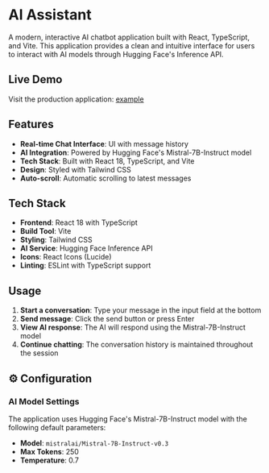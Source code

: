 # AI Assistant

A modern, interactive AI chatbot application built with React, TypeScript, and Vite. This application provides a clean and intuitive interface for users to interact with AI models through Hugging Face's Inference API.

## Live Demo

Visit the production application: [example](https://ai-assistant-blond-two.vercel.app/)

## Features

- **Real-time Chat Interface**: UI with message history
- **AI Integration**: Powered by Hugging Face's Mistral-7B-Instruct model
- **Tech Stack**: Built with React 18, TypeScript, and Vite
- **Design**: Styled with Tailwind CSS
- **Auto-scroll**: Automatic scrolling to latest messages

## Tech Stack

- **Frontend**: React 18 with TypeScript
- **Build Tool**: Vite
- **Styling**: Tailwind CSS
- **AI Service**: Hugging Face Inference API
- **Icons**: React Icons (Lucide)
- **Linting**: ESLint with TypeScript support

## Usage

1. **Start a conversation**: Type your message in the input field at the bottom
2. **Send message**: Click the send button or press Enter
3. **View AI response**: The AI will respond using the Mistral-7B-Instruct model
4. **Continue chatting**: The conversation history is maintained throughout the session

## ⚙️ Configuration

### AI Model Settings

The application uses Hugging Face's Mistral-7B-Instruct model with the following default parameters:

- **Model**: `mistralai/Mistral-7B-Instruct-v0.3`
- **Max Tokens**: 250
- **Temperature**: 0.7
